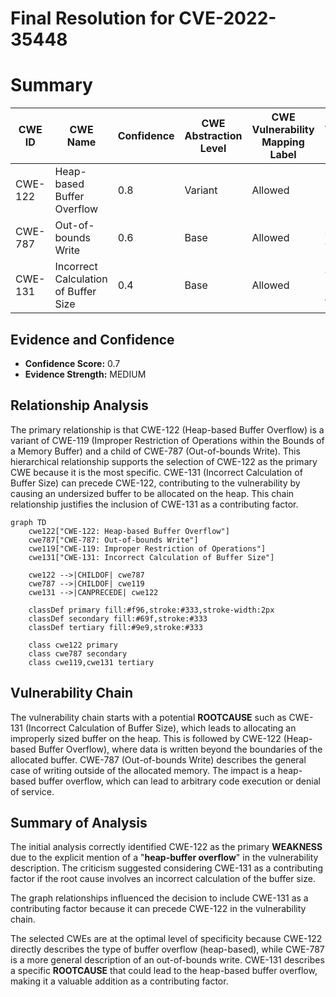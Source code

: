 # Final Resolution for CVE-2022-35448

# Summary

| CWE ID | CWE Name | Confidence | CWE Abstraction Level | CWE Vulnerability Mapping Label | CWE-Vulnerability Mapping Notes |
|---|---|---|---|---|---|
| CWE-122 | Heap-based Buffer Overflow | 0.8 | Variant | Allowed | Primary CWE |
| CWE-787 | Out-of-bounds Write | 0.6 | Base | Allowed | Secondary Candidate |
| CWE-131 | Incorrect Calculation of Buffer Size | 0.4 | Base | Allowed | Contributing Factor (if applicable) |

## Evidence and Confidence

*   **Confidence Score:** 0.7
*   **Evidence Strength:** MEDIUM

## Relationship Analysis
The primary relationship is that CWE-122 (Heap-based Buffer Overflow) is a variant of CWE-119 (Improper Restriction of Operations within the Bounds of a Memory Buffer) and a child of CWE-787 (Out-of-bounds Write). This hierarchical relationship supports the selection of CWE-122 as the primary CWE because it is the most specific. CWE-131 (Incorrect Calculation of Buffer Size) can precede CWE-122, contributing to the vulnerability by causing an undersized buffer to be allocated on the heap. This chain relationship justifies the inclusion of CWE-131 as a contributing factor.

```mermaid
graph TD
    cwe122["CWE-122: Heap-based Buffer Overflow"]
    cwe787["CWE-787: Out-of-bounds Write"]
    cwe119["CWE-119: Improper Restriction of Operations"]
    cwe131["CWE-131: Incorrect Calculation of Buffer Size"]

    cwe122 -->|CHILDOF| cwe787
    cwe787 -->|CHILDOF| cwe119
    cwe131 -->|CANPRECEDE| cwe122

    classDef primary fill:#f96,stroke:#333,stroke-width:2px
    classDef secondary fill:#69f,stroke:#333
    classDef tertiary fill:#9e9,stroke:#333

    class cwe122 primary
    class cwe787 secondary
    class cwe119,cwe131 tertiary
```

## Vulnerability Chain
The vulnerability chain starts with a potential **ROOTCAUSE** such as CWE-131 (Incorrect Calculation of Buffer Size), which leads to allocating an improperly sized buffer on the heap. This is followed by CWE-122 (Heap-based Buffer Overflow), where data is written beyond the boundaries of the allocated buffer. CWE-787 (Out-of-bounds Write) describes the general case of writing outside of the allocated memory. The impact is a heap-based buffer overflow, which can lead to arbitrary code execution or denial of service.

## Summary of Analysis
The initial analysis correctly identified CWE-122 as the primary **WEAKNESS** due to the explicit mention of a "**heap-buffer overflow**" in the vulnerability description. The criticism suggested considering CWE-131 as a contributing factor if the root cause involves an incorrect calculation of the buffer size.

The graph relationships influenced the decision to include CWE-131 as a contributing factor because it can precede CWE-122 in the vulnerability chain.

The selected CWEs are at the optimal level of specificity because CWE-122 directly describes the type of buffer overflow (heap-based), while CWE-787 is a more general description of an out-of-bounds write. CWE-131 describes a specific **ROOTCAUSE** that could lead to the heap-based buffer overflow, making it a valuable addition as a contributing factor.